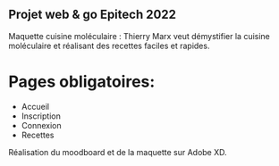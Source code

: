 
## Projet web & go Epitech 2022

Maquette cuisine moléculaire : Thierry Marx veut démystifier la cuisine moléculaire et réalisant des recettes faciles et rapides.

# Pages obligatoires:

- Accueil
- Inscription
- Connexion
- Recettes

Réalisation du moodboard et de la maquette sur Adobe XD.
